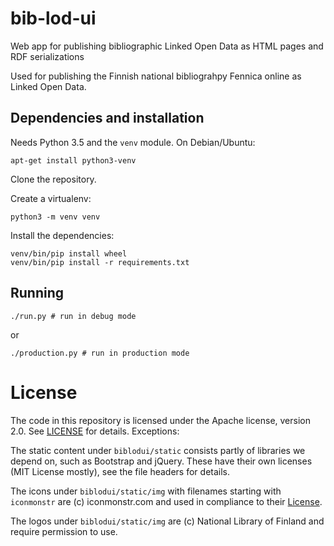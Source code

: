 # bib-lod-ui
Web app for publishing bibliographic Linked Open Data as HTML pages and RDF serializations

Used for publishing the Finnish national bibliograhpy Fennica online as
Linked Open Data.

## Dependencies and installation

Needs Python 3.5 and the `venv` module. On Debian/Ubuntu:

    apt-get install python3-venv

Clone the repository.

Create a virtualenv:

    python3 -m venv venv

Install the dependencies:

    venv/bin/pip install wheel
    venv/bin/pip install -r requirements.txt

## Running

    ./run.py # run in debug mode

or

    ./production.py # run in production mode

# License

The code in this repository is licensed under the Apache license, version
2.0. See [LICENSE](LICENSE) for details. Exceptions:

The static content under `biblodui/static` consists partly of libraries we
depend on, such as Bootstrap and jQuery. These have their own licenses (MIT
License mostly), see the file headers for details.

The icons under `biblodui/static/img` with filenames starting with
`iconmonstr` are (c) iconmonstr.com and used in compliance to their
[License](https://iconmonstr.com/license/).

The logos under `biblodui/static/img` are (c) National Library of Finland
and require permission to use.
